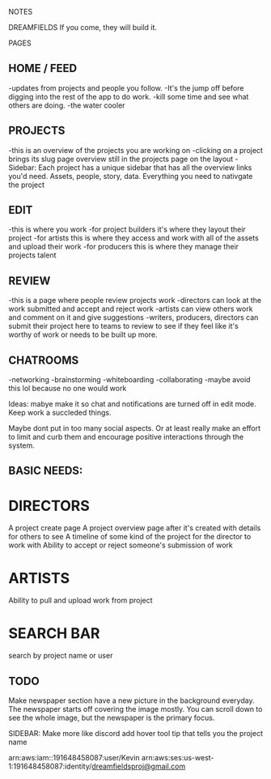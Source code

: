 NOTES

DREAMFIELDS
If you come, they will build it.

PAGES 

## HOME / FEED
  -updates from projects and people you follow.
  -It's the jump off before digging into the rest of the app to do work.
  -kill some time and see what others are doing. 
  -the water cooler

## PROJECTS
  -this is an overview of the projects you are working on
  -clicking on a project brings its slug page overview still in the projects page on the layout
  -Sidebar: Each project has a unique sidebar that has all the overview links you'd need. Assets, people, story, data. Everything you need to nativgate the project
  

## EDIT 
  -this is where you work
  -for project builders it's where they layout their project
  -for artists this is where they access and work with all of the assets and upload their work
  -for producers this is where they manage their projects talent

## REVIEW
  -this is a page where people review projects work
  -directors can look at the work submitted and accept and reject work
  -artists can view others work and comment on it and give suggestions
  -writers, producers, directors can submit their project here to teams to review to see if they feel like it's worthy of work or needs to be built up more.

## CHATROOMS 
  -networking
  -brainstorming
  -whiteboarding
  -collaborating 
  -maybe avoid this lol because no one would work

Ideas:
mabye make it so chat and notifications are turned off in edit mode. Keep work a succleded things.

Maybe dont put in too many social aspects. Or at least really make an effort to limit and curb them and encourage positive interactions through the system.
  

## BASIC NEEDS:

# DIRECTORS
  A project create page
  A project overview page after it's created with details for others to see
  A timeline of some kind of the project for the director to work with
  Ability to accept or reject someone's submission of work

# ARTISTS
  Ability to pull and upload work from project

# SEARCH BAR
  search by project name or user  


## TODO
  Make newspaper section have a new picture in the background everyday. The newspaper starts off covering the image mostly. You can scroll down to see the whole image, but the newspaper is the primary focus. 

  SIDEBAR:
  Make more like discord
  add hover tool tip that tells you the project name

  


arn:aws:iam::191648458087:user/Kevin
arn:aws:ses:us-west-1:191648458087:identity/dreamfieldsproj@gmail.com
